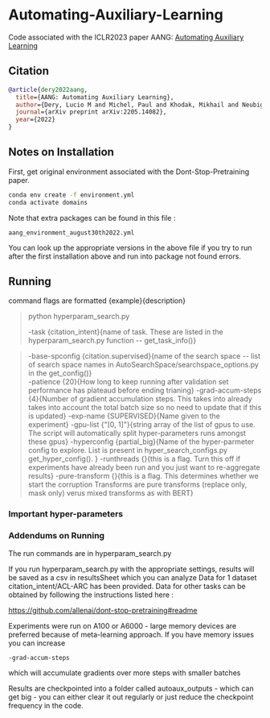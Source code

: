 # Automating-Auxiliary-Learning
Code associated with the ICLR2023 paper AANG: [Automating Auxiliary Learning](https://openreview.net/forum?id=vtVDI3w_BLL)

## Citation


```bibtex
@article{dery2022aang,
  title={AANG: Automating Auxiliary Learning},
  author={Dery, Lucio M and Michel, Paul and Khodak, Mikhail and Neubig, Graham and Talwalkar, Ameet},
  journal={arXiv preprint arXiv:2205.14082},
  year={2022}
}
```

## Notes on Installation

First, get original environment associated with the Dont-Stop-Pretraining paper.
```bash
conda env create -f environment.yml
conda activate domains
```
Note that extra packages can be found in this file :
```
aang_environment_august30th2022.yml
```
You can look up the appropriate versions in the above file if you try to run after the first installation above and run into package not found errors.


## Running
command flags are formatted {example}{description}
> python hyperparam_search.py
>
> -task {citation_intent}{name of task. These are listed in the hyperparam_search.py function -- get_task_info()}

> -base-spconfig {citation.supervised}{name of the search space -- list of search space names in AutoSearchSpace/searchspace_options.py in the get_config()}       
> -patience {20}{How long to keep running after validation set performance has plateaud before ending trianing} 
> -grad-accum-steps {4}{Number of gradient accumulation steps. This takes into already takes into account the total batch size so no need to update that if this is updated}
> -exp-name {SUPERVISED}{Name given to the experiment}
> -gpu-list {"[0, 1]"}{string array of the list of gpus to use. The script will automatically split hyper-parameters runs amongst these gpus} 
> -hyperconfig {partial_big}{Name of the hyper-parmeter config to explore. List is present in hyper_search_configs.py get_hyper_config(). }
> -runthreads {}{this is a flag. Turn this off if experiments have already been run and you just want to re-aggregate results}
> -pure-transform {}{this is a flag. This determines whether we start the corruption Transforms are pure transforms (replace only, mask only) verus mixed transforms as with BERT}


### Important hyper-parameters


### Addendums on Running
The run commands are in hyperparam_search.py

If you run hyperparam_search.py with the appropriate settings, results will be saved as a csv in resultsSheet which you can analyze
Data for 1 dataset citation_intent/ACL-ARC has been provided. Data for other tasks can be obtained by following the instructions listed here : 

https://github.com/allenai/dont-stop-pretraining#readme
 
Experiments were run on A100 or A6000 - large memory devices are preferred because of meta-learning approach. If you have memory issues you can increase 

`-grad-accum-steps`

which will accumulate gradients over more steps with smaller batches

Results are checkpointed into a folder called autoaux_outputs - which can get big - you can either clear it out regularly or just reduce the checkpoint frequency in the code.
